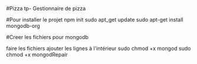 #Pizza tp- 
Gestionnaire de pizza

#Pour installer le projet
npm init
sudo apt_get update
sudo apt-get install mongodb-org

#Creer les fichiers pour mongodb

faire les fichiers
ajouter les lignes à l'intérieur
sudo chmod +x mongod
sudo chmod +x mongodRepair
